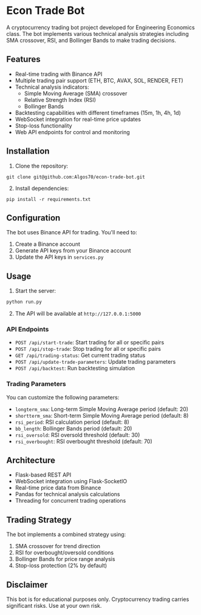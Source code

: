 # Econ Trade Bot

A cryptocurrency trading bot project developed for Engineering Economics class. The bot implements various technical analysis strategies including SMA crossover, RSI, and Bollinger Bands to make trading decisions.

## Features

- Real-time trading with Binance API
- Multiple trading pair support (ETH, BTC, AVAX, SOL, RENDER, FET)
- Technical analysis indicators:
  - Simple Moving Average (SMA) crossover
  - Relative Strength Index (RSI)
  - Bollinger Bands
- Backtesting capabilities with different timeframes (15m, 1h, 4h, 1d)
- WebSocket integration for real-time price updates
- Stop-loss functionality
- Web API endpoints for control and monitoring

## Installation

1. Clone the repository:

```
git clone git@github.com:Algos70/econ-trade-bot.git
```

2. Install dependencies:

```
pip install -r requirements.txt
```

## Configuration

The bot uses Binance API for trading. You'll need to:

1. Create a Binance account
2. Generate API keys from your Binance account
3. Update the API keys in `services.py`

## Usage

1. Start the server:

```bash
python run.py
```

2. The API will be available at `http://127.0.0.1:5000`

### API Endpoints

- `POST /api/start-trade`: Start trading for all or specific pairs
- `POST /api/stop-trade`: Stop trading for all or specific pairs
- `GET /api/trading-status`: Get current trading status
- `POST /api/update-trade-parameters`: Update trading parameters
- `POST /api/backtest`: Run backtesting simulation

### Trading Parameters

You can customize the following parameters:
- `longterm_sma`: Long-term Simple Moving Average period (default: 20)
- `shortterm_sma`: Short-term Simple Moving Average period (default: 8)
- `rsi_period`: RSI calculation period (default: 8)
- `bb_length`: Bollinger Bands period (default: 20)
- `rsi_oversold`: RSI oversold threshold (default: 30)
- `rsi_overbought`: RSI overbought threshold (default: 70)

## Architecture

- Flask-based REST API
- WebSocket integration using Flask-SocketIO
- Real-time price data from Binance
- Pandas for technical analysis calculations
- Threading for concurrent trading operations

## Trading Strategy

The bot implements a combined strategy using:
1. SMA crossover for trend direction
2. RSI for overbought/oversold conditions
3. Bollinger Bands for price range analysis
4. Stop-loss protection (2% by default)

## Disclaimer

This bot is for educational purposes only. Cryptocurrency trading carries significant risks. Use at your own risk.